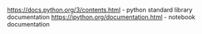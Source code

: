 https://docs.python.org/3/contents.html - python standard library documentation
https://ipython.org/documentation.html - notebook documentation